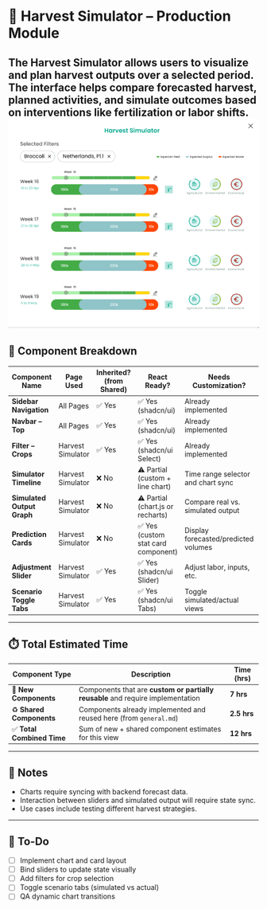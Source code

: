 # 🌾 Harvest Simulator – Production Module

The Harvest Simulator allows users to visualize and plan harvest outputs over a selected period. The interface helps compare forecasted harvest, planned activities, and simulate outcomes based on interventions like fertilization or labor shifts.
![Harvest Simulator](../images/harvest-simulator.png)
---

## 🧩 Component Breakdown

| Component Name             | Page Used         | Inherited? (from Shared) | React Ready?                       | Needs Customization?                 | Est. Time (hrs) | Priority | Status        | End Date |
| -------------------------- | ----------------- | ------------------------ | ---------------------------------- | ------------------------------------ | --------------- | -------- | ------------- | -------- |
| **Sidebar Navigation**     | All Pages         | ✅ Yes                    | ✅ Yes (shadcn/ui)                  | Already implemented                  | —               | High     | ✅ Ready       |          |
| **Navbar – Top**           | All Pages         | ✅ Yes                    | ✅ Yes (shadcn/ui)                  | Already implemented                  | —               | High     | ✅ Ready       |          |
| **Filter – Crops**         | Harvest Simulator | ✅ Yes                    | ✅ Yes (shadcn/ui Select)           | Already implemented                  | —               | High     | ✅ Ready       |          |
| **Simulator Timeline**     | Harvest Simulator | ❌ No                     | ⚠️ Partial (custom + line chart)   | Time range selector and chart sync   | 2.5             | High     | ⬜ Not Started |          |
| **Simulated Output Graph** | Harvest Simulator | ❌ No                     | ⚠️ Partial (chart.js or recharts)  | Compare real vs. simulated output    | 3               | High     | ⬜ Not Started |          |
| **Prediction Cards**       | Harvest Simulator | ❌ No                     | ✅ Yes (custom stat card component) | Display forecasted/predicted volumes | 1.5             | Medium   | ⬜ Not Started |          |
| **Adjustment Slider**      | Harvest Simulator | ✅ Yes                    | ✅ Yes (shadcn/ui Slider)           | Adjust labor, inputs, etc.           | —               | Medium   | ✅ Ready       |          |
| **Scenario Toggle Tabs**   | Harvest Simulator | ✅ Yes                    | ✅ Yes (shadcn/ui Tabs)             | Toggle simulated/actual views        | —               | Medium   | ✅ Ready       |          |

---

## ⏱️ Total Estimated Time

| Component Type            | Description                                                                     | Time (hrs) |
| ------------------------- | ------------------------------------------------------------------------------- | ---------- |
| 🧩 **New Components**     | Components that are **custom or partially reusable** and require implementation | **7 hrs**  |
| ♻️ **Shared Components**  | Components already implemented and reused here (from `general.md`)              | **2.5 hrs**  |
| ✅ **Total Combined Time** | Sum of new + shared component estimates for this view                           | **12 hrs** |

---

## 📘 Notes

* Charts require syncing with backend forecast data.
* Interaction between sliders and simulated output will require state sync.
* Use cases include testing different harvest strategies.

---

## 🧭 To-Do

* [ ] Implement chart and card layout
* [ ] Bind sliders to update state visually
* [ ] Add filters for crop selection
* [ ] Toggle scenario tabs (simulated vs actual)
* [ ] QA dynamic chart transitions
